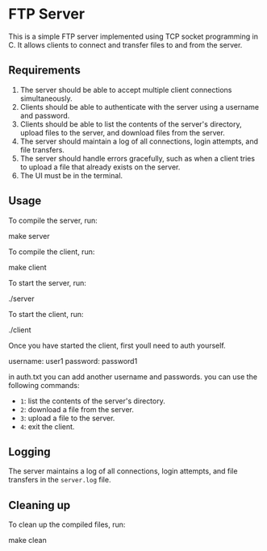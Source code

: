 # FTP Server

This is a simple FTP server implemented using TCP socket programming in C. It allows clients to connect and transfer files to and from the server.

## Requirements

1. The server should be able to accept multiple client connections simultaneously.
2. Clients should be able to authenticate with the server using a username and password.
3. Clients should be able to list the contents of the server's directory, upload files to the server, and download files from the server.
4. The server should maintain a log of all connections, login attempts, and file transfers.
5. The server should handle errors gracefully, such as when a client tries to upload a file that already exists on the server.
6. The UI must be in the terminal.

## Usage

To compile the server, run:

make server


To compile the client, run:

make client


To start the server, run:

./server


To start the client, run:

./client

Once you have started the client,
first youll need to auth yourself. 

username: user1
password: password1

in auth.txt you can add another username and passwords.
you can use the following commands:

- `1`: list the contents of the server's directory.
- `2`: download a file from the server.
- `3`: upload a file to the server.
- `4`: exit the client.

## Logging

The server maintains a log of all connections, login attempts, and file transfers in the `server.log` file.

## Cleaning up

To clean up the compiled files, run:

make clean
